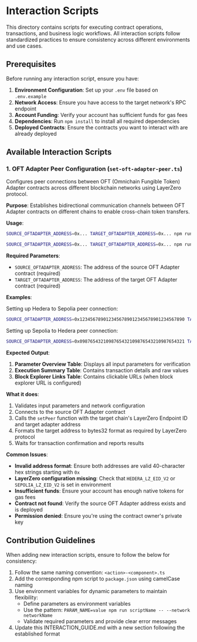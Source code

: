 # Interaction Scripts

This directory contains scripts for executing contract operations, transactions, and business logic workflows. All interaction scripts follow standardized practices to ensure consistency across different environments and use cases.

## Prerequisites

Before running any interaction script, ensure you have:

1. **Environment Configuration**: Set up your `.env` file based on `.env.example`
2. **Network Access**: Ensure you have access to the target network's RPC endpoint
3. **Account Funding**: Verify your account has sufficient funds for gas fees
4. **Dependencies**: Run `npm install` to install all required dependencies
5. **Deployed Contracts**: Ensure the contracts you want to interact with are already deployed

## Available Interaction Scripts

### 1. OFT Adapter Peer Configuration (`set-oft-adapter-peer.ts`)

Configures peer connections between OFT (Omnichain Fungible Token) Adapter contracts across different blockchain networks using LayerZero protocol.

**Purpose**: Establishes bidirectional communication channels between OFT Adapter contracts on different chains to enable cross-chain token transfers.

**Usage**:

```bash
SOURCE_OFTADAPTER_ADDRESS=0x... TARGET_OFTADAPTER_ADDRESS=0x... npm run set-oft-adapter-peer -- --network hedera
```

```bash
SOURCE_OFTADAPTER_ADDRESS=0x... TARGET_OFTADAPTER_ADDRESS=0x... npm run set-oft-adapter-peer -- --network sepolia
```

**Required Parameters**:

- `SOURCE_OFTADAPTER_ADDRESS`: The address of the source OFT Adapter contract (required)
- `TARGET_OFTADAPTER_ADDRESS`: The address of the target OFT Adapter contract (required)

**Examples**:

Setting up Hedera to Sepolia peer connection:

```bash
SOURCE_OFTADAPTER_ADDRESS=0x1234567890123456789012345678901234567890 TARGET_OFTADAPTER_ADDRESS=0x0987654321098765432109876543210987654321 npm run set-oft-adapter-peer -- --network hedera
```

Setting up Sepolia to Hedera peer connection:

```bash
SOURCE_OFTADAPTER_ADDRESS=0x0987654321098765432109876543210987654321 TARGET_OFTADAPTER_ADDRESS=0x1234567890123456789012345678901234567890 npm run set-oft-adapter-peer -- --network sepolia
```

**Expected Output**:

1. **Parameter Overview Table**: Displays all input parameters for verification
2. **Execution Summary Table**: Contains transaction details and raw values
3. **Block Explorer Links Table**: Contains clickable URLs (when block explorer URL is configured)

**What it does**:

1. Validates input parameters and network configuration
2. Connects to the source OFT Adapter contract
3. Calls the `setPeer` function with the target chain's LayerZero Endpoint ID and target adapter address
4. Formats the target address to bytes32 format as required by LayerZero protocol
5. Waits for transaction confirmation and reports results

**Common Issues**:

- **Invalid address format**: Ensure both addresses are valid 40-character hex strings starting with `0x`
- **LayerZero configuration missing**: Check that `HEDERA_LZ_EID_V2` or `SEPOLIA_LZ_EID_V2` is set in environment
- **Insufficient funds**: Ensure your account has enough native tokens for gas fees
- **Contract not found**: Verify the source OFT Adapter address exists and is deployed
- **Permission denied**: Ensure you're using the contract owner's private key

## Contribution Guidelines

When adding new interaction scripts, ensure to follow the below for consistency:

1. Follow the same naming convention: `<action>-<component>.ts`
2. Add the corresponding npm script to `package.json` using camelCase naming
3. Use environment variables for dynamic parameters to maintain flexibility:
   - Define parameters as environment variables
   - Use the pattern: `PARAM_NAME=value npm run scriptName -- --network networkName`
   - Validate required parameters and provide clear error messages
4. Update this INTERACTION_GUIDE.md with a new section following the established format
